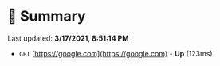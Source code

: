 # 📖 Summary
Last updated: **3/17/2021, 8:51:14 PM**

- `GET` [https://google.com](https://google.com) - **Up** (123ms)
